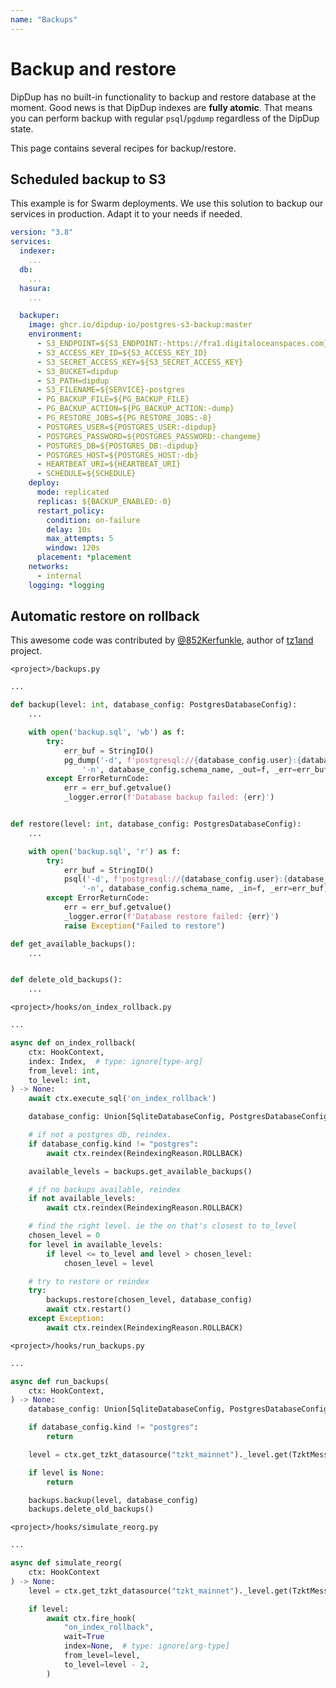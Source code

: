 ```yaml
---
name: "Backups"
---
```


# Backup and restore

DipDup has no built-in functionality to backup and restore database at the moment. Good news is that DipDup indexes are **fully atomic**. That means you can perform backup with regular `psql`/`pgdump` regardless of the DipDup state.

This page contains several recipes for backup/restore.

## Scheduled backup to S3

This example is for Swarm deployments. We use this solution to backup our services in production. Adapt it to your needs if needed.

```yaml
version: "3.8"
services:
  indexer:
    ...
  db:
    ...
  hasura:
    ...

  backuper:
    image: ghcr.io/dipdup-io/postgres-s3-backup:master
    environment:
      - S3_ENDPOINT=${S3_ENDPOINT:-https://fra1.digitaloceanspaces.com}
      - S3_ACCESS_KEY_ID=${S3_ACCESS_KEY_ID}
      - S3_SECRET_ACCESS_KEY=${S3_SECRET_ACCESS_KEY}
      - S3_BUCKET=dipdup
      - S3_PATH=dipdup
      - S3_FILENAME=${SERVICE}-postgres
      - PG_BACKUP_FILE=${PG_BACKUP_FILE}
      - PG_BACKUP_ACTION=${PG_BACKUP_ACTION:-dump}
      - PG_RESTORE_JOBS=${PG_RESTORE_JOBS:-8}
      - POSTGRES_USER=${POSTGRES_USER:-dipdup}
      - POSTGRES_PASSWORD=${POSTGRES_PASSWORD:-changeme}
      - POSTGRES_DB=${POSTGRES_DB:-dipdup}
      - POSTGRES_HOST=${POSTGRES_HOST:-db}
      - HEARTBEAT_URI=${HEARTBEAT_URI}
      - SCHEDULE=${SCHEDULE}
    deploy:
      mode: replicated
      replicas: ${BACKUP_ENABLED:-0}
      restart_policy:
        condition: on-failure
        delay: 10s
        max_attempts: 5
        window: 120s
      placement: *placement
    networks:
      - internal
    logging: *logging

```

## Automatic restore on rollback

This awesome code was contributed by [@852Kerfunkle](https://github.com/852Kerfunkle), author of [tz1and](https://github.com/tz1and/) project.

`<project>/backups.py`

```python
...

def backup(level: int, database_config: PostgresDatabaseConfig):
    ...

    with open('backup.sql', 'wb') as f:
        try:
            err_buf = StringIO()
            pg_dump('-d', f'postgresql://{database_config.user}:{database_config.password}@{database_config.host}:{database_config.port}/{database_config.database}', '--clean',
                '-n', database_config.schema_name, _out=f, _err=err_buf) #, '-E', 'UTF8'
        except ErrorReturnCode:
            err = err_buf.getvalue()
            _logger.error(f'Database backup failed: {err}')


def restore(level: int, database_config: PostgresDatabaseConfig):
    ...

    with open('backup.sql', 'r') as f:
        try:
            err_buf = StringIO()
            psql('-d', f'postgresql://{database_config.user}:{database_config.password}@{database_config.host}:{database_config.port}/{database_config.database}',
                '-n', database_config.schema_name, _in=f, _err=err_buf)
        except ErrorReturnCode:
            err = err_buf.getvalue()
            _logger.error(f'Database restore failed: {err}')
            raise Exception("Failed to restore")

def get_available_backups():
    ...


def delete_old_backups():
    ...
```

`<project>/hooks/on_index_rollback.py`

```python
...

async def on_index_rollback(
    ctx: HookContext,
    index: Index,  # type: ignore[type-arg]
    from_level: int,
    to_level: int,
) -> None:
    await ctx.execute_sql('on_index_rollback')

    database_config: Union[SqliteDatabaseConfig, PostgresDatabaseConfig] = ctx.config.database

    # if not a postgres db, reindex.
    if database_config.kind != "postgres":
        await ctx.reindex(ReindexingReason.ROLLBACK)

    available_levels = backups.get_available_backups()

    # if no backups available, reindex
    if not available_levels:
        await ctx.reindex(ReindexingReason.ROLLBACK)

    # find the right level. ie the on that's closest to to_level
    chosen_level = 0
    for level in available_levels:
        if level <= to_level and level > chosen_level:
            chosen_level = level

    # try to restore or reindex
    try:
        backups.restore(chosen_level, database_config)
        await ctx.restart()
    except Exception:
        await ctx.reindex(ReindexingReason.ROLLBACK)
```

`<project>/hooks/run_backups.py`

```python
...

async def run_backups(
    ctx: HookContext,
) -> None:
    database_config: Union[SqliteDatabaseConfig, PostgresDatabaseConfig] = ctx.config.database

    if database_config.kind != "postgres":
        return

    level = ctx.get_tzkt_datasource("tzkt_mainnet")._level.get(TzktMessageType.head)

    if level is None:
        return

    backups.backup(level, database_config)
    backups.delete_old_backups()
```

`<project>/hooks/simulate_reorg.py`

```python
...

async def simulate_reorg(
    ctx: HookContext
) -> None:
    level = ctx.get_tzkt_datasource("tzkt_mainnet")._level.get(TzktMessageType.head)

    if level:
        await ctx.fire_hook(
            "on_index_rollback",
            wait=True
            index=None,  # type: ignore[arg-type]
            from_level=level,
            to_level=level - 2,
        )
```
